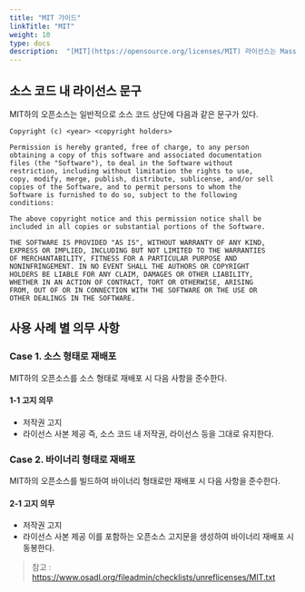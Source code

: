 ```yaml
---
title: "MIT 가이드"
linkTitle: "MIT"
weight: 10
type: docs
description:  "[MIT](https://opensource.org/licenses/MIT) 라이선스는 Massachusetts Institute of Technology (MIT)에서 만들었으며, 소스 코드 공개를 요구하지 않는 대표적인 Permissive한 라이선스이다. "
---
```



## 소스 코드 내 라이선스 문구

MIT하의 오픈소스는 일반적으로 소스 코드 상단에 다음과 같은 문구가 있다. 

~~~
Copyright (c) <year> <copyright holders>
 
Permission is hereby granted, free of charge, to any person
obtaining a copy of this software and associated documentation
files (the "Software"), to deal in the Software without
restriction, including without limitation the rights to use,
copy, modify, merge, publish, distribute, sublicense, and/or sell
copies of the Software, and to permit persons to whom the
Software is furnished to do so, subject to the following
conditions:
 
The above copyright notice and this permission notice shall be
included in all copies or substantial portions of the Software.
 
THE SOFTWARE IS PROVIDED "AS IS", WITHOUT WARRANTY OF ANY KIND,
EXPRESS OR IMPLIED, INCLUDING BUT NOT LIMITED TO THE WARRANTIES
OF MERCHANTABILITY, FITNESS FOR A PARTICULAR PURPOSE AND
NONINFRINGEMENT. IN NO EVENT SHALL THE AUTHORS OR COPYRIGHT
HOLDERS BE LIABLE FOR ANY CLAIM, DAMAGES OR OTHER LIABILITY,
WHETHER IN AN ACTION OF CONTRACT, TORT OR OTHERWISE, ARISING
FROM, OUT OF OR IN CONNECTION WITH THE SOFTWARE OR THE USE OR
OTHER DEALINGS IN THE SOFTWARE.
~~~

## 사용 사례 별 의무 사항
### Case 1. 소스 형태로 재배포 
MIT하의 오픈소스를 소스 형태로 재배포 시 다음 사항을 준수한다.

#### 1-1 고지 의무
* 저작권 고지
* 라이선스 사본 제공
즉, 소스 코드 내 저작권, 라이선스 등을 그대로 유지한다. 

### Case 2. 바이너리 형태로 재배포

MIT하의 오픈소스를 빌드하여 바이너리 형태로만 재배포 시 다음 사항을 준수한다. 

#### 2-1 고지 의무
* 저작권 고지
* 라이선스 사본 제공
이를 포함하는 오픈소스 고지문을 생성하여 바이너리 재배포 시 동봉한다. 

> 참고 : https://www.osadl.org/fileadmin/checklists/unreflicenses/MIT.txt